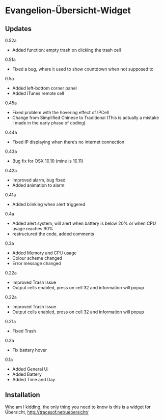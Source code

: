 # Evangelion-Übersicht-Widget
## Updates

0.52a
* Added function: empty trash on clicking the trash cell

0.51a
* Fixed a bug, where it used to show countdown when not supposed to

0.5a
* Added left-bottom corner panel
* Added iTunes remote cell

0.45a
* Fixed problem with the hovering effect of IPCell
* Change from Simplified Chinese to Traditional (This is actually a mistake I made in the early phase of coding)

0.44a
* Fixed IP displaying when there’s no internet connection

0.43a
* Bug fix for OSX 10.10 (mine is 10.11)

0.42a
* Improved alarm, bug fixed
* Added animation to alarm

0.41a
* Added blinking when alert triggered

0.4a
* Added alert system, will alert when battery is below 20% or when CPU usage reaches 90%
* restructured the code, added comments

0.3a
* Added Memory and CPU usage
* Colour scheme changed
* Error message changed

0.22a
* Improved Trash Issue
* Output cells enabled, press on cell 32 and information will popup

0.22a
* Improved Trash Issue
* Output cells enabled, press on cell 32 and information will popup

0.21a
* Fixed Trash

0.2a
* Fix battery hover

0.1a
* Added General UI
* Added Battery
* Added Time and Day

## Installation
Who am I kidding, the only thing you need to know is this is a widget for Übersicht, http://tracesof.net/uebersicht/
